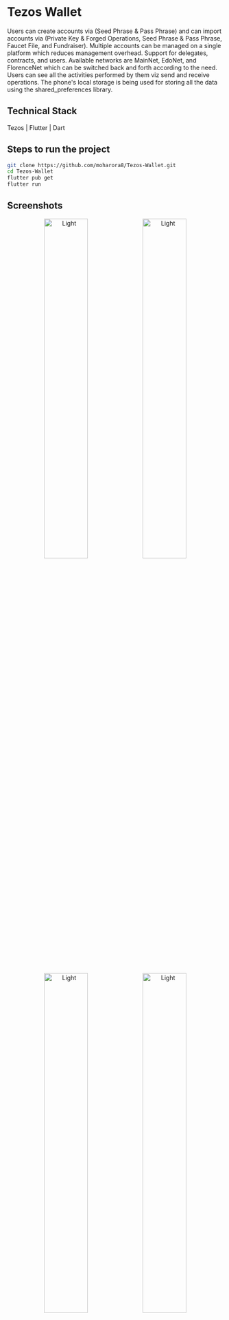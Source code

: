 # Tezos Wallet 

Users can create accounts via (Seed Phrase & Pass Phrase) and can import accounts via (Private Key & Forged Operations, Seed Phrase & Pass Phrase, Faucet File, and Fundraiser). Multiple accounts can be managed on a single platform which reduces management overhead. Support for delegates, contracts, and users. Available networks are MainNet, EdoNet, and FlorenceNet which can be switched back and forth according to the need. Users can see all the activities performed by them viz send and receive operations. The phone's local storage is being used for storing all the data using the shared_preferences library.

## Technical Stack 

Tezos | Flutter | Dart 

## Steps to run the project
```bash
git clone https://github.com/moharora8/Tezos-Wallet.git
cd Tezos-Wallet
flutter pub get
flutter run
```

## Screenshots

<p align="center">
  <img alt="Light" src="https://user-images.githubusercontent.com/45122810/129529507-1c7dcf0f-b37b-46f4-ba67-de917bf9486b.jpg" width="45%">
   <img alt="Light" src="https://user-images.githubusercontent.com/45122810/129529510-b35f916c-d8a0-40b5-a5b1-29a803d3c2dd.jpg" width="45%">
   <img alt="Light" src="https://user-images.githubusercontent.com/45122810/129529514-e8060b1f-cfc0-4ee8-854d-e41eceb3427a.jpg" width="45%">
   <img alt="Light" src="https://user-images.githubusercontent.com/45122810/129529518-ac739d28-94b3-4b5c-b6bd-849b08794936.jpg" width="45%">
  <img alt="Light" src="https://user-images.githubusercontent.com/45122810/129529501-95572f50-8530-47ef-8384-b65eea9f61d5.jpg" width="45%">
   <img alt="Light" src="https://user-images.githubusercontent.com/45122810/129529521-a979e621-f4be-44ec-a826-19655afbdd03.jpg" width="45%">
   <img alt="Light" src="https://user-images.githubusercontent.com/45122810/129529556-5c8a8b76-7a72-42e9-9e1e-ef49d2985349.jpg" width="45%">
   <img alt="Light" src="https://user-images.githubusercontent.com/45122810/129529559-f2c866ff-2701-4406-894d-31b9ac04d623.jpg" width="45%">
&nbsp; &nbsp; &nbsp; &nbsp;
  <img alt="Dark" src="https://user-images.githubusercontent.com/45122810/129529527-fa1b0175-06d2-4d50-9e39-098c00331b75.jpg" width="45%">
  <img alt="Dark" src="https://user-images.githubusercontent.com/45122810/129529529-372c474c-0ca4-4cbd-8f61-e82ad300ff58.jpg" width="45%">
  <img alt="Dark" src="https://user-images.githubusercontent.com/45122810/129529534-1c41dc17-a8ff-47ae-b8d6-df527579a0ac.jpg" width="45%">
  <img alt="Dark" src="https://user-images.githubusercontent.com/45122810/129529537-31d99ac9-07a2-4309-ab74-e0962d7f333f.jpg" width="45%">
   <img alt="Dark" src="https://user-images.githubusercontent.com/45122810/129529519-22f91b60-2ca0-48e6-81e4-06294b8f22a4.jpg" width="45%">
  <img alt="Dark" src="https://user-images.githubusercontent.com/45122810/129529544-43d32786-e46f-4d5b-a814-b8ba58a298b3.jpg" width="45%">
    <img alt="Dark" src="https://user-images.githubusercontent.com/45122810/129529548-8291b48f-3604-4398-9479-42aec650fc3d.jpg" width="45%">

</p>

